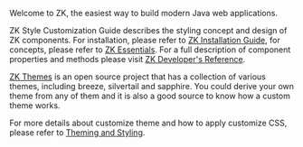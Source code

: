 Welcome to ZK, the easiest way to build modern Java web applications.

ZK Style Customization Guide describes the styling concept and design of
ZK components. For installation, please refer to [ZK Installation
Guide](ZK_Installation_Guide), for concepts, please refer to
[ZK Essentials](http://books.zkoss.org/zkessentials-book/master/). For a
full description of component properties and methods please visit [ZK
Developer's Reference](ZK_Developer's_Reference).

[ZK Themes](http://code.google.com/p/zkthemes/) is an open source
project that has a collection of various themes, including breeze,
silvertail and sapphire. You could derive your own theme from any of
them and it is also a good source to know how a custom theme works.

For more details about customize theme and how to apply customize CSS,
please refer to [ Theming and
Styling](ZK_Developer's_Reference/Theming_and_Styling).
